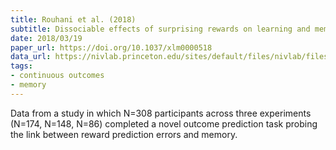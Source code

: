 ```yaml
---
title: Rouhani et al. (2018)
subtitle: Dissociable effects of surprising rewards on learning and memory
date: 2018/03/19
paper_url: https://doi.org/10.1037/xlm0000518
data_url: https://nivlab.princeton.edu/sites/default/files/nivlab/files/rouhani2018_inddiff_allexps.csv
tags:
- continuous outcomes
- memory
---
```


Data from a study in which N=308 participants across three experiments (N=174, N=148, N=86) completed a novel outcome prediction task probing the link between reward prediction errors and memory.
